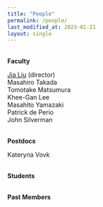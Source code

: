 ```yaml
---
title: "People"
permalink: /people/
last_modified_at: 2023-01-21
layout: single
---
```


\
**Faculty**

[Jia Liu](https://liuxx479.github.io/) (director)\
Masahiro Takada\
Tomotake Matsumura\
Khee-Gan Lee\
Masahito Yamazaki\
Patrick de Perio\
John Silverman


\
**Postdocs**

Kateryna Vovk

\
**Students**

\
**Past Members**



